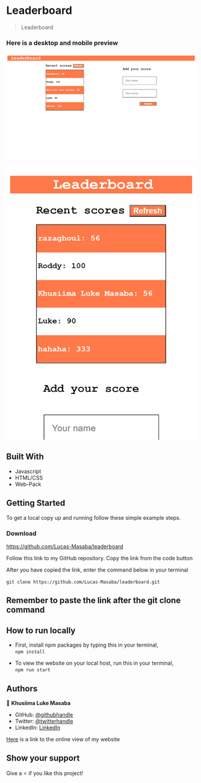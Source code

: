 # Leaderboard

> Leaderboard

### Here is a desktop and mobile preview
![screenshot](/screenshot.png)

![screenshot](/screenshot2.png)
## Built With

- Javascript
- HTML/CSS
- Web-Pack

## Getting Started


To get a local copy up and running follow these simple example steps.

### Download 
https://github.com/Lucas-Masaba/leaderboard
 
Follow this link to my GitHub repository. Copy the link from the code button
 
After you have copied the link, enter the command below in your terminal
 
`git clone https://github.com/Lucas-Masaba/leaderboard.git`

## Remember to paste the link after the git clone command 

## How to run locally

- First, install npm packages by typing this in your terminal, <br>
`npm install`

- To view the website on your local host, run this in your terminal, <br>
`npm run start`


## Authors

👤 **Khusiima Luke Masaba**

- GitHub: [@githubhandle](https://github.com/Lucas-Masaba)
- Twitter: [@twitterhandle](https://twitter.com/MasabaLuke)
- LinkedIn: [LinkedIn](https://linkedin.com/in/khusiima-luke-masaba-59060a121)



[Here](https://lucas-masaba.github.io/leaderboard/dist) is a link to the online view of my website



## Show your support

Give a ⭐️ if you like this project!


